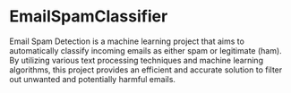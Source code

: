# EmailSpamClassifier
Email Spam Detection is a machine learning project that aims to automatically classify incoming emails as either spam or legitimate (ham). By utilizing various text processing techniques and machine learning algorithms, this project provides an efficient and accurate solution to filter out unwanted and potentially harmful emails.
